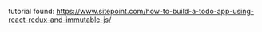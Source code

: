 tutorial found: https://www.sitepoint.com/how-to-build-a-todo-app-using-react-redux-and-immutable-js/

